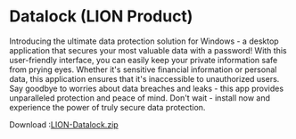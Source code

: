 # Datalock (LION Product)

Introducing the ultimate data protection solution for Windows - a desktop application that secures your most valuable data with a password! With this user-friendly interface, you can easily keep your private information safe from prying eyes. Whether it's sensitive financial information or personal data, this application ensures that it's inaccessible to unauthorized users. Say goodbye to worries about data breaches and leaks - this app provides unparalleled protection and peace of mind. Don't wait - install now and experience the power of truly secure data protection.

Download :[LION-Datalock.zip](https://github.com/kalharawimukthi0617/Datalock/releases/download/v1.1/LION-Datalock.zip)
